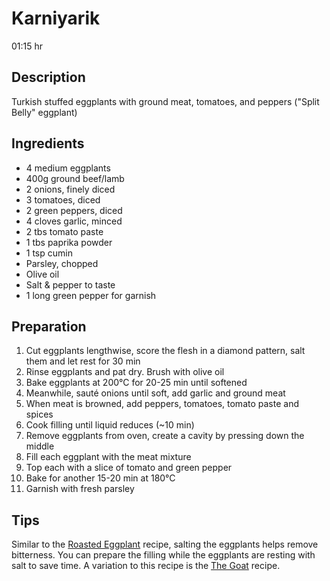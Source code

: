 # Karniyarik

01:15 hr

## Description

Turkish stuffed eggplants with ground meat, tomatoes, and peppers ("Split Belly" eggplant)

## Ingredients

- 4 medium eggplants
- 400g ground beef/lamb
- 2 onions, finely diced
- 3 tomatoes, diced
- 2 green peppers, diced
- 4 cloves garlic, minced
- 2 tbs tomato paste
- 1 tbs paprika powder
- 1 tsp cumin
- Parsley, chopped
- Olive oil
- Salt & pepper to taste
- 1 long green pepper for garnish

## Preparation

1. Cut eggplants lengthwise, score the flesh in a diamond pattern, salt them and let rest for 30 min
2. Rinse eggplants and pat dry. Brush with olive oil
3. Bake eggplants at 200°C for 20-25 min until softened
4. Meanwhile, sauté onions until soft, add garlic and ground meat
5. When meat is browned, add peppers, tomatoes, tomato paste and spices
6. Cook filling until liquid reduces (~10 min)
7. Remove eggplants from oven, create a cavity by pressing down the middle
8. Fill each eggplant with the meat mixture
9. Top each with a slice of tomato and green pepper
10. Bake for another 15-20 min at 180°C
11. Garnish with fresh parsley

## Tips

Similar to the [Roasted Eggplant](<../sides/Roasted Eggplant.md>) recipe, salting the eggplants helps remove bitterness. You can prepare the filling while the eggplants are resting with salt to save time. A variation to this recipe is the [The Goat](<../dinner/The Goat.md>) recipe.
